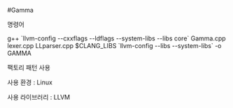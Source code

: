 #Gamma

명령어

g++ \`llvm-config --cxxflags --ldflags --system-libs --libs core\` Gamma.cpp lexer.cpp  LLparser.cpp $CLANG_LIBS \`llvm-config --libs --system-libs\` -o GAMMA

팩토리 패턴 사용

사용 환경 : Linux 

사용 라이브러리 : LLVM
